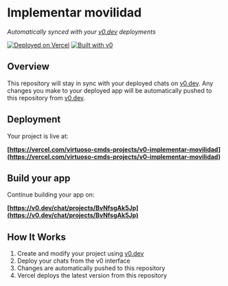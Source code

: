 # Implementar movilidad

*Automatically synced with your [v0.dev](https://v0.dev) deployments*

[![Deployed on Vercel](https://img.shields.io/badge/Deployed%20on-Vercel-black?style=for-the-badge&logo=vercel)](https://vercel.com/virtuoso-cmds-projects/v0-implementar-movilidad)
[![Built with v0](https://img.shields.io/badge/Built%20with-v0.dev-black?style=for-the-badge)](https://v0.dev/chat/projects/BvNfsgAk5Jp)

## Overview

This repository will stay in sync with your deployed chats on [v0.dev](https://v0.dev).
Any changes you make to your deployed app will be automatically pushed to this repository from [v0.dev](https://v0.dev).

## Deployment

Your project is live at:

**[https://vercel.com/virtuoso-cmds-projects/v0-implementar-movilidad](https://vercel.com/virtuoso-cmds-projects/v0-implementar-movilidad)**

## Build your app

Continue building your app on:

**[https://v0.dev/chat/projects/BvNfsgAk5Jp](https://v0.dev/chat/projects/BvNfsgAk5Jp)**

## How It Works

1. Create and modify your project using [v0.dev](https://v0.dev)
2. Deploy your chats from the v0 interface
3. Changes are automatically pushed to this repository
4. Vercel deploys the latest version from this repository
